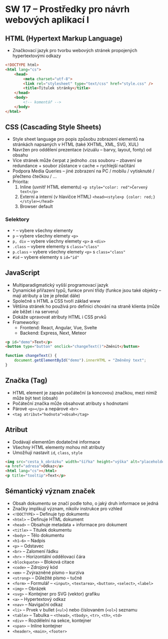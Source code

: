# SW 17 – Prostředky pro návrh webových aplikací I

## HTML (Hypertext Markup Language)

* Značkovací jazyk pro tvorbu webových stránek propojených hypertextovými odkazy

```html
<!DOCTYPE html>
<html lang="cs">
    <head>
        <meta charset="utf-8">
        <link rel="stylesheet" type="text/css" href="style.css" />
        <title>Titulek stránky</title>
    </head>
    <body>
        <!-- komentář -->
    </body>
</html>
```

## CSS (Cascading Style Sheets)

* Style sheet language pro popis způsobu zobrazení elementů na stránkách napsaných v HTML (také XHTML, XML, SVG, XUL)
* Navržen pro oddělení prezentace (vizuálu – barvy, layout, fonty) od obsahu
* Více stránek může čerpat z jednoho .css souboru – zbavení se redundance + soubor zůstance v cache = rychlejší načítání
* Podpora Media Queries – jiné zobrazení na PC / mobilu / vytisknuté / přečteno čtečkou / ...
* Priorita:
  1. Inline (uvnitř HTML elementu) `<p style="color: red">Červený text</p>`
  2. Externí a interní (v hlavičce HTML) `<head><style>p {color: red;}</style></head>`
  3. Browser default

### Selektory

* `*` – vybere všechny elementy
* `p` – vybere všechny elemety `<p>`
* `p, div` – vybere všechny elemety `<p>` a `<div>`
* `.class` – vybere elementy s `class="class"`
* `p.class` – vybere všechny elemety `<p>` s `class="class"`
* `#id` – vybere elementy s `id="id"`

## JavaScript

* Multiparadigmatický vyšší programovací jazyk
* Dynamické přiřazení typů, funkce první třídy (funkce jsou také objekty – mají atributy a lze je předat dále)
* Společně s HTML a CSS tvoří základ www
* Většina stránek ho používá pro definici chování na straně klienta (může ale běžet i na serveru)
* Dokáže upravovat atributy HTML i CSS prvků
* Frameworky:
  * Frontend: React, Angular, Vue, Svelte
  * Backend: Express, Next, Meteor

```html
<p id="demo">Text</p>
<button type="button" onclick="changeText()">Změnit</button>
```

```javascript
function changeText() {
    document.getElementById("demo").innerHTML = "Změněný text";
}
```

## Značka (Tag)

* HTML element je zapsán počáteční (a koncovou) značkou, mezi nimiž může být text (obsah)
* Počáteční značka může obsahovat atributy s hodnotami
* Párové `<p></p>` a nepárové `<br>`
* `<tag atribut="hodnota">obsah</tag>`

## Atribut

* Dodávají elementům dodatečné informace
* Všechny HTML elementy mohou mít atributy
* Umožňují nastavit `id`, `class`, `style`

```html
<img src="cesta_k_obrázku" width="šířka" height="výška" alt="placeholder">
<a href="adresa">Odkaz</a>
<html lang="cs"></html>
<p title="tooltip">Text</p> 
```

## Sémantický význam značek

* Obsah dokumentu se značí podle toho, o jaký druh informace se jedná
* Značky implikují význam, nikoliv instrukce pro vzhled
* `<!DOCTYPE>` – Definuje typ dokumentu
* `<html>` – Definuje HTML dokument
* `<head>` – Obsahuje metadata + informace pro dokument
* `<title>` – Titulek dokumentu
* `<body>` – Tělo dokumentu
* `<h1–6>` – Nadpis
* `<p>` – Odstavec
* `<br>` – Zalomení řádku
* `<hr>` – Horizontální oddělovací čára
* `<blockquote>` – Bloková citace
* `<code>` – Zdrojový kód
* `<em>` – Zvýrazněné písmo – kurzíva
* `<strong>` – Důležité písmo – tučně
* `<form>` – Formulář – `<input>`, `<textarea>`, `<button>`, `<select>`, `<label>`
* `<img>` – Obrázek
* `<svg>` – Kontejner pro SVG (vektor) grafiku
* `<a>` – Hypertextový odkaz
* `<nav>` – Navigační odkaz
* `<li>` – Prvek v bullet (`<ul>`) nebo číslovaném (`<ol>`) seznamu
* `<table>` – Tabulka – `<thead>`, `<tbody>`, `<tr>`, `<th>`, `<td>`
* `<div>` – Rozdělelní na sekce, kontejner
* `<span>` – Inline kontejner
* `<header>`, `<main>`, `<footer>`
